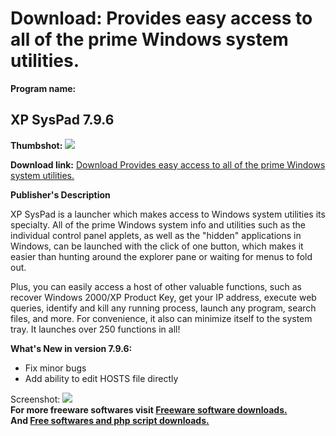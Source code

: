 # Download: Provides easy access to all of the prime Windows system utilities.

**Program name:**

## XP SysPad 7.9.6

  
**Thumbshot:** ![](http://www.freewarefiles.com/screenshot/xpsyspad796_md.jpg)   
  
**Download link:** [Download Provides easy access to all of the prime Windows system utilities.](http://freesoftwares.boysofts.com/XP-SysPad_program_6352.html)  
  


**Publisher's Description**  
  


XP SysPad is a launcher which makes access to Windows system utilities its specialty. All of the prime Windows system info and utilities such as the individual control panel applets, as well as the "hidden" applications in Windows, can be launched with the click of one button, which makes it easier than hunting around the explorer pane or waiting for menus to fold out. 

Plus, you can easily access a host of other valuable functions, such as recover Windows 2000/XP Product Key, get your IP address, execute web queries, identify and kill any running process, launch any program, search files, and more. For convenience, it also can minimize itself to the system tray. It launches over 250 functions in all!

**What's New in version 7.9.6:**

  * Fix minor bugs 
  * Add ability to edit HOSTS file directly 

  
  
Screenshot: ![](http://www.freewarefiles.com/screenshot/xpsyspad796.jpg)   
**For more freeware softwares visit [Freeware software downloads.](http://freesoftwares.boysofts.com/)**   
**And [Free softwares and php script downloads.](http://www.boysofts.com/)**
